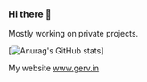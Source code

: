 ### Hi there 👋

Mostly working on private projects.

[![Anurag's GitHub stats](https://github-readme-stats.vercel.app/api?username=Gervin1)]


My website www.gerv.in

